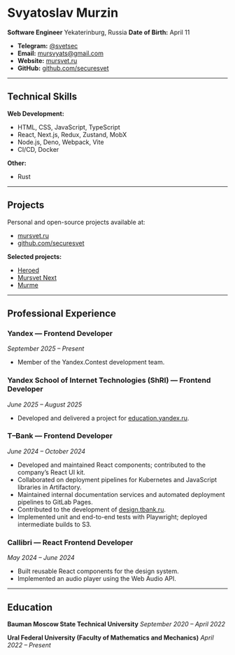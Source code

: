# Svyatoslav Murzin

**Software Engineer**
Yekaterinburg, Russia
**Date of Birth:** April 11

- **Telegram:** [@svetsec](https://t.me/svetsec)
- **Email:** [mursvyats@gmail.com](mailto:mursvyats@gmail.com)
- **Website:** [mursvet.ru](https://mursvet.ru)
- **GitHub:** [github.com/securesvet](https://github.com/securesvet)

---

## Technical Skills

**Web Development:**
- HTML, CSS, JavaScript, TypeScript
- React, Next.js, Redux, Zustand, MobX
- Node.js, Deno, Webpack, Vite
- CI/CD, Docker

**Other:**
- Rust

---

## Projects

Personal and open-source projects available at:
- [mursvet.ru](https://www.mursvet.ru)
- [github.com/securesvet](https://www.github.com/securesvet)

**Selected projects:**
- [Heroed](https://github.com/securesvet/heroed)
- [Mursvet Next](https://github.com/securesvet/mursvet-next)
- [Murme](https://github.com/securesvet/murme)

---

## Professional Experience

### Yandex — Frontend Developer
*September 2025 – Present*
- Member of the Yandex.Contest development team.

### Yandex School of Internet Technologies (ShRI) — Frontend Developer
*June 2025 – August 2025*
- Developed and delivered a project for [education.yandex.ru](https://education.yandex.ru).

### T–Bank — Frontend Developer
*June 2024 – October 2024*
- Developed and maintained React components; contributed to the company’s React UI kit.
- Collaborated on deployment pipelines for Kubernetes and JavaScript libraries in Artifactory.
- Maintained internal documentation services and automated deployment pipelines to GitLab Pages.
- Contributed to the development of [design.tbank.ru](https://design.tbank.ru).
- Implemented unit and end-to-end tests with Playwright; deployed intermediate builds to S3.

### Callibri — React Frontend Developer
*May 2024 – June 2024*
- Built reusable React components for the design system.
- Implemented an audio player using the Web Audio API.

---

## Education

**Bauman Moscow State Technical University**
*September 2020 – April 2022*

**Ural Federal University (Faculty of Mathematics and Mechanics)**
*April 2022 – Present*
